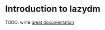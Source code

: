 # Introduction to lazydm

TODO: write [great documentation](http://jacobian.org/writing/what-to-write/)

